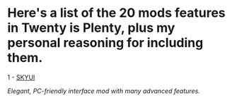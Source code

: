 # Here's a list of the 20 mods features in Twenty is Plenty, plus my personal reasoning for including them.

1 - [SKYUI](https://www.nexusmods.com/skyrimspecialedition/mods/12604)
    
*Elegant, PC-friendly interface mod with many advanced features.*
